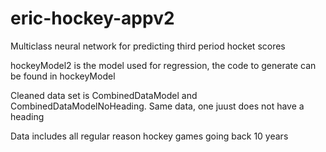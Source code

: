 # eric-hockey-appv2

Multiclass neural network for predicting third period hocket scores

hockeyModel2 is the model used for regression, the code to generate can be found in hockeyModel

Cleaned data set is CombinedDataModel and CombinedDataModelNoHeading. Same data, one juust does not have a heading

Data includes all regular reason hockey games going back 10 years
